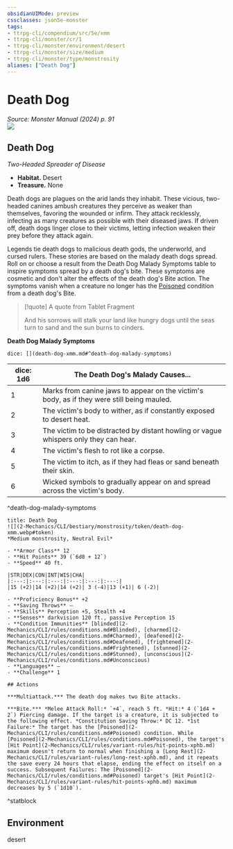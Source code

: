 ```yaml
---
obsidianUIMode: preview
cssclasses: json5e-monster
tags:
- ttrpg-cli/compendium/src/5e/xmm
- ttrpg-cli/monster/cr/1
- ttrpg-cli/monster/environment/desert
- ttrpg-cli/monster/size/medium
- ttrpg-cli/monster/type/monstrosity
aliases: ["Death Dog"]
---
```

# Death Dog
*Source: Monster Manual (2024) p. 91*  
![](2-Mechanics/CLI/bestiary/monstrosity/img/death-dog.webp#right)

## Death Dog

*Two-Headed Spreader of Disease*

- **Habitat.** Desert  
- **Treasure.** None  

Death dogs are plagues on the arid lands they inhabit. These vicious, two-headed canines ambush creatures they perceive as weaker than themselves, favoring the wounded or infirm. They attack recklessly, infecting as many creatures as possible with their diseased jaws. If driven off, death dogs linger close to their victims, letting infection weaken their prey before they attack again.

Legends tie death dogs to malicious death gods, the underworld, and cursed rulers. These stories are based on the malady death dogs spread. Roll on or choose a result from the Death Dog Malady Symptoms table to inspire symptoms spread by a death dog's bite. These symptoms are cosmetic and don't alter the effects of the death dog's Bite action. The symptoms vanish when a creature no longer has the [Poisoned](2-Mechanics/CLI/rules/conditions.md#Poisoned) condition from a death dog's Bite.

> [!quote] A quote from Tablet Fragment  
> 
> And his sorrows will stalk your land like hungry dogs until the seas turn to sand and the sun burns to cinders.

**Death Dog Malady Symptoms**

`dice: [](death-dog-xmm.md#^death-dog-malady-symptoms)`

| dice: 1d6 | The Death Dog's Malady Causes... |
|-----------|----------------------------------|
| 1 | Marks from canine jaws to appear on the victim's body, as if they were still being mauled. |
| 2 | The victim's body to wither, as if constantly exposed to desert heat. |
| 3 | The victim to be distracted by distant howling or vague whispers only they can hear. |
| 4 | The victim's flesh to rot like a corpse. |
| 5 | The victim to itch, as if they had fleas or sand beneath their skin. |
| 6 | Wicked symbols to gradually appear on and spread across the victim's body. |
^death-dog-malady-symptoms

```ad-statblock
title: Death Dog
![](2-Mechanics/CLI/bestiary/monstrosity/token/death-dog-xmm.webp#token)
*Medium monstrosity, Neutral Evil*

- **Armor Class** 12 
- **Hit Points** 39 (`6d8 + 12`) 
- **Speed** 40 ft.

|STR|DEX|CON|INT|WIS|CHA|
|:---:|:---:|:---:|:---:|:---:|:---:|
|15 (+2)|14 (+2)|14 (+2)| 3 (-4)|13 (+1)| 6 (-2)|

- **Proficiency Bonus** +2
- **Saving Throws** ⏤
- **Skills** Perception +5, Stealth +4
- **Senses** darkvision 120 ft., passive Perception 15
- **Condition Immunities** [blinded](2-Mechanics/CLI/rules/conditions.md#Blinded), [charmed](2-Mechanics/CLI/rules/conditions.md#Charmed), [deafened](2-Mechanics/CLI/rules/conditions.md#Deafened), [frightened](2-Mechanics/CLI/rules/conditions.md#Frightened), [stunned](2-Mechanics/CLI/rules/conditions.md#Stunned), [unconscious](2-Mechanics/CLI/rules/conditions.md#Unconscious)
- **Languages** —
- **Challenge** 1

## Actions

***Multiattack.*** The death dog makes two Bite attacks.

***Bite.*** *Melee Attack Roll:* `+4`, reach 5 ft. *Hit:* 4 (`1d4 + 2`) Piercing damage. If the target is a creature, it is subjected to the following effect. *Constitution Saving Throw:* DC 12. *1st Failure:* The target has the [Poisoned](2-Mechanics/CLI/rules/conditions.md#Poisoned) condition. While [Poisoned](2-Mechanics/CLI/rules/conditions.md#Poisoned), the target's [Hit Point](2-Mechanics/CLI/rules/variant-rules/hit-points-xphb.md) maximum doesn't return to normal when finishing a [Long Rest](2-Mechanics/CLI/rules/variant-rules/long-rest-xphb.md), and it repeats the save every 24 hours that elapse, ending the effect on itself on a success. Subsequent Failures: The [Poisoned](2-Mechanics/CLI/rules/conditions.md#Poisoned) target's [Hit Point](2-Mechanics/CLI/rules/variant-rules/hit-points-xphb.md) maximum decreases by 5 (`1d10`).
```
^statblock

## Environment

desert